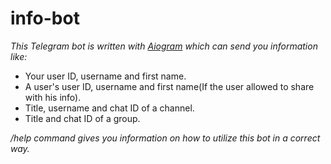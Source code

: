 # info-bot
*This Telegram bot is written with [Aiogram](https://docs.aiogram.dev/en/latest/) which can send you information like:*

- Your user ID, username and first name.
- A user's user ID, username and first name(If the user allowed to share with his info).
- Title, username and chat ID of a channel.
- Title and chat ID of a group.

*/help command gives you information on how to utilize this bot in a correct way.*
